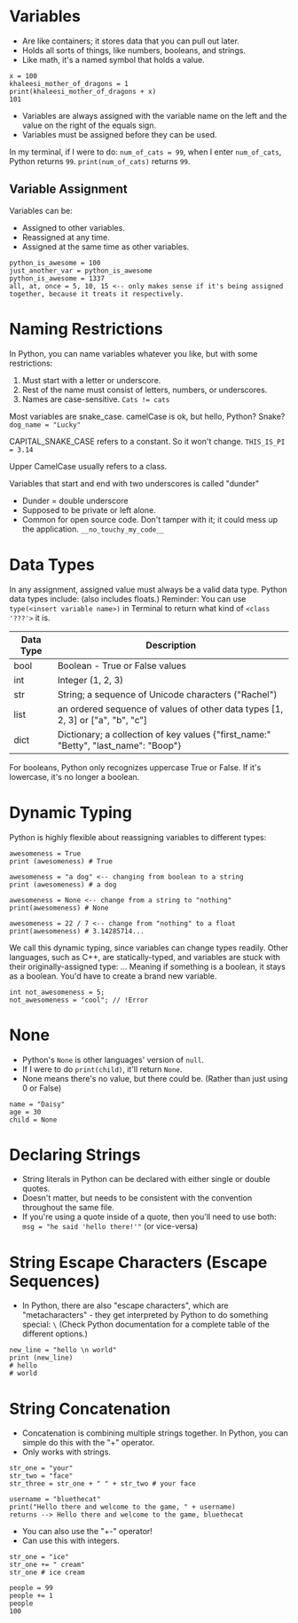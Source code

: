 # Variables

- Are like containers; it stores data that you can pull out later.
- Holds all sorts of things, like numbers, booleans, and strings.
- Like math, it's a named symbol that holds a value.

```
x = 100
khaleesi_mother_of_dragons = 1
print(khaleesi_mother_of_dragons + x)
101
```

- Variables are always assigned with the variable name on the left and the value on the right of the equals sign.
- Variables must be assigned before they can be used.

In my terminal, if I were to do: `num_of_cats = 99`, when I enter `num_of_cats`, Python returns `99`.
`print(num_of_cats)` returns `99`.

## Variable Assignment

Variables can be:

- Assigned to other variables.
- Reassigned at any time.
- Assigned at the same time as other variables.

```
python_is_awesome = 100
just_another_var = python_is_awesome
python_is_awesome = 1337
all, at, once = 5, 10, 15 <-- only makes sense if it's being assigned together, because it treats it respectively.
```

# Naming Restrictions

In Python, you can name variables whatever you like, but with some restrictions:

1. Must start with a letter or underscore.
2. Rest of the name must consist of letters, numbers, or underscores.
3. Names are case-sensitive.
   `Cats != cats`

Most variables are snake_case. camelCase is ok, but hello, Python? Snake?
`dog_name = "Lucky"`

CAPITAL_SNAKE_CASE refers to a constant. So it won't change.
`THIS_IS_PI = 3.14`

Upper CamelCase usually refers to a class.

Variables that start and end with two underscores is called "dunder"

- Dunder = double underscore
- Supposed to be private or left alone.
- Common for open source code. Don't tamper with it; it could mess up the application.
  `__no_touchy_my_code__`

# Data Types

In any assignment, assigned value must always be a valid data type. Python data types include: (also includes floats.)
Reminder: You can use `type(<insert variable name>)` in Terminal to return what kind of `<class '???'>` it is.

| Data Type | Description                                                                         |
| --------- | ----------------------------------------------------------------------------------- |
| bool      | Boolean - True or False values                                                      |
| int       | Integer (1, 2, 3)                                                                   |
| str       | String; a sequence of Unicode characters ("Rachel")                                 |
| list      | an ordered sequence of values of other data types [1, 2, 3] or ["a", "b", "c"]      |
| dict      | Dictionary; a collection of key values {"first_name:" "Betty", "last_name": "Boop"} |

For booleans, Python only recognizes uppercase True or False. If it's lowercase, it's no longer a boolean.

# Dynamic Typing

Python is highly flexible about reassigning variables to different types:

```
awesomeness = True
print (awesomeness) # True

awesomeness = "a dog" <-- changing from boolean to a string
print (awesomeness) # a dog

awesomeness = None <-- change from a string to "nothing"
print(awesomeness) # None

awesomeness = 22 / 7 <-- change from "nothing" to a float
print(awesomeness) # 3.14285714...
```

We call this dynamic typing, since variables can change types readily.
Other languages, such as C++, are statically-typed, and variables are stuck with their originally-assigned type:
... Meaning if something is a boolean, it stays as a boolean. You'd have to create a brand new variable.

```
int not_awesomeness = 5;
not_awesomeness = "cool"; // !Error
```

# None

- Python's `None` is other languages' version of `null`.
- If I were to do `print(child)`, it'll return `None`.
- None means there's no value, but there could be. (Rather than just using 0 or False)

```
name = "Daisy"
age = 30
child = None
```

# Declaring Strings

- String literals in Python can be declared with either single or double quotes.
- Doesn't matter, but needs to be consistent with the convention throughout the same file.
- If you're using a quote inside of a quote, then you'll need to use both: `msg = "he said 'hello there!'"` (or vice-versa)

# String Escape Characters (Escape Sequences)

- In Python, there are also "escape characters", which are "metacharacters" - they get interpreted by Python to do something special: `\`
  (Check Python documentation for a complete table of the different options.)

```
new_line = "hello \n world"
print (new_line)
# hello
# world
```

# String Concatenation

- Concatenation is combining multiple strings together. In Python, you can simple do this with the "+" operator.
- Only works with strings.

```
str_one = "your"
str_two = "face"
str_three = str_one + " " + str_two # your face
```

```
username = "bluethecat"
print("Hello there and welcome to the game, " + username)
returns --> Hello there and welcome to the game, bluethecat
```

- You can also use the "+-" operator!
- Can use this with integers.

```
str_one = "ice"
str_one += " cream"
str_one # ice cream
```

```
people = 99
people += 1
people
100
```
